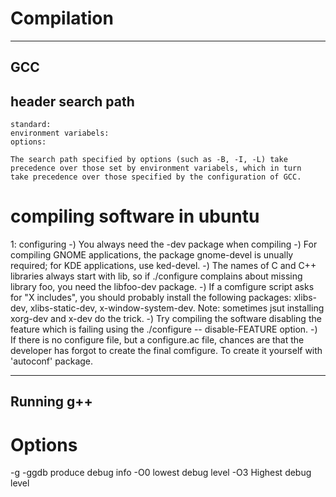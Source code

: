 # Compilation

------
 GCC
------

## header search path
    standard:
    environment variabels:
    options:

    The search path specified by options (such as -B, -I, -L) take 
    precedence over those set by environment variabels, which in turn
    take precedence over those specified by the configuration of GCC.

# compiling software in ubuntu
1: configuring
    -) You always need the -dev package when compiling
    -) For compiling GNOME applications, the package gnome-devel
       is unually required; for KDE applications, use ked-devel.
    -) The names of C and C++ libraries always start with lib, so if
       ./configure complains about missing library foo, you need the 
       libfoo-dev package. 
    -) If a comfigure script asks for "X includes", you should 
       probably install the following packages: xlibs-dev, 
       xlibs-static-dev, x-window-system-dev. Note: sometimes jsut 
       installing xorg-dev and x-dev do the trick.
    -) Try compiling the software disabling the feature which is
       failing using the ./configure -- disable-FEATURE option.
    -) If there is no configure file, but a configure.ac file, 
       chances are that the developer has forgot to create the final
       comfigure. To create it yourself with 'autoconf' package.


-------------
 Running g++
-------------

# Options
-g -ggdb
    produce debug info
-O0
    lowest debug level
-O3	
    Highest debug level
